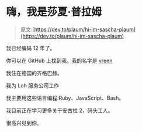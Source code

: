 # 嗨，我是莎夏·普拉姆

> 原文:[https://dev.to/plaum/hi-im-sascha-plaum](https://dev.to/plaum/hi-im-sascha-plaum)

我已经编码 12 年了。

你可以在 GitHub 上找到我，我的名字是 [vreen](https://github.com/vreen)

我住在德国的齐格巴赫。

我为 Loh 服务公司工作

我主要用这些语言编程:Ruby、JavaScript、Bash。

我目前正在学习更多关于安古拉 2，码头工人。

很高兴见到你。